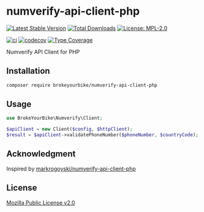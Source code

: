# numverify-api-client-php

[![Latest Stable Version](https://img.shields.io/github/v/release/brokeyourbike/numverify-api-client-php)](https://github.com/brokeyourbike/numverify-api-client-php/releases)
[![Total Downloads](https://poser.pugx.org/brokeyourbike/numverify-api-client-php/downloads)](https://packagist.org/packages/brokeyourbike/numverify-api-client-php)
[![License: MPL-2.0](https://img.shields.io/badge/license-MPL--2.0-purple.svg)](https://github.com/brokeyourbike/numverify-api-client-php/blob/main/LICENSE)

[![ci](https://github.com/brokeyourbike/numverify-api-client-php/actions/workflows/ci.yml/badge.svg)](https://github.com/brokeyourbike/numverify-api-client-php/actions/workflows/ci.yml)
[![codecov](https://codecov.io/gh/brokeyourbike/numverify-api-client-php/branch/main/graph/badge.svg?token=ImcgnxzGfc)](https://codecov.io/gh/brokeyourbike/numverify-api-client-php)
[![Type Coverage](https://shepherd.dev/github/brokeyourbike/numverify-api-client-php/coverage.svg)](https://shepherd.dev/github/brokeyourbike/numverify-api-client-php)

Numverify API Client for PHP

## Installation

```bash
composer require brokeyourbike/numverify-api-client-php
```

## Usage

```php
use BrokeYourBike\Numverify\Client;

$apiClient = new Client($config, $httpClient);
$result = $apiClient->validatePhoneNumber($phoneNumber, $countryCode);
```

## Acknowledgment
Inspired by [markrogoyski/numverify-api-client-php](https://github.com/markrogoyski/numverify-api-client-php)

## License
[Mozilla Public License v2.0](https://github.com/brokeyourbike/numverify-api-client-php/blob/main/LICENSE)
